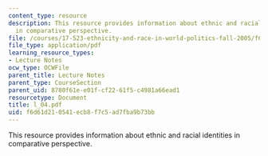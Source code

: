 ```yaml
---
content_type: resource
description: This resource provides information about ethnic and racial identities
  in comparative perspective.
file: /courses/17-523-ethnicity-and-race-in-world-politics-fall-2005/f6d61d210541ecb8f7c5ad7fba9b73bb_l_04.pdf
file_type: application/pdf
learning_resource_types:
- Lecture Notes
ocw_type: OCWFile
parent_title: Lecture Notes
parent_type: CourseSection
parent_uid: 8780f61e-e01f-cf22-61f5-c4981a66ead1
resourcetype: Document
title: l_04.pdf
uid: f6d61d21-0541-ecb8-f7c5-ad7fba9b73bb
---
```

This resource provides information about ethnic and racial identities in comparative perspective.


